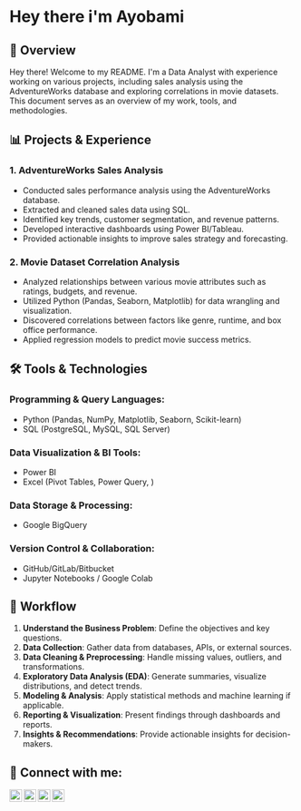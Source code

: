 # Hey there i'm Ayobami

## 📌 Overview

Hey there! Welcome to my README. I'm a Data Analyst with experience working on various projects, including sales analysis using the AdventureWorks database and exploring correlations in movie datasets. This document serves as an overview of my work, tools, and methodologies.

## 📊 Projects & Experience

### **1. AdventureWorks Sales Analysis**

- Conducted sales performance analysis using the AdventureWorks database.
- Extracted and cleaned sales data using SQL.
- Identified key trends, customer segmentation, and revenue patterns.
- Developed interactive dashboards using Power BI/Tableau.
- Provided actionable insights to improve sales strategy and forecasting.

### **2. Movie Dataset Correlation Analysis**

- Analyzed relationships between various movie attributes such as ratings, budgets, and revenue.
- Utilized Python (Pandas, Seaborn, Matplotlib) for data wrangling and visualization.
- Discovered correlations between factors like genre, runtime, and box office performance.
- Applied regression models to predict movie success metrics.

## 🛠️ Tools & Technologies

### **Programming & Query Languages:**

- Python (Pandas, NumPy, Matplotlib, Seaborn, Scikit-learn)
- SQL (PostgreSQL, MySQL, SQL Server)


### **Data Visualization & BI Tools:**

- Power BI
- Excel (Pivot Tables, Power Query, )

### **Data Storage & Processing:**

- Google BigQuery

### **Version Control & Collaboration:**

- GitHub/GitLab/Bitbucket
- Jupyter Notebooks / Google Colab



## 📝 Workflow

1. **Understand the Business Problem**: Define the objectives and key questions.
2. **Data Collection**: Gather data from databases, APIs, or external sources.
3. **Data Cleaning & Preprocessing**: Handle missing values, outliers, and transformations.
4. **Exploratory Data Analysis (EDA)**: Generate summaries, visualize distributions, and detect trends.
5. **Modeling & Analysis**: Apply statistical methods and machine learning if applicable.
6. **Reporting & Visualization**: Present findings through dashboards and reports.
7. **Insights & Recommendations**: Provide actionable insights for decision-makers.


<h2> 🤳 Connect with me:</h2>

[<img align="left" alt="JoshMadakor | YouTube" width="22px" src="https://cdn.jsdelivr.net/npm/simple-icons@v3/icons/youtube.svg" />][youtube]
[<img align="left" alt="JoshMadakor | Twitter" width="22px" src="https://cdn.jsdelivr.net/npm/simple-icons@v3/icons/twitter.svg" />][twitter]
[<img align="left" alt="JoshMadakor | LinkedIn" width="22px" src="https://cdn.jsdelivr.net/npm/simple-icons@v3/icons/linkedin.svg" />][linkedin]
[<img align="left" alt="JoshMadakor | Instagram" width="22px" src="https://cdn.jsdelivr.net/npm/simple-icons@v3/icons/instagram.svg" />][instagram]

[twitter]: https://twitter.com/mohmohlee
[youtube]: https://www.youtube.com
[instagram]: https://www.instagram.com/Aymohmoh/
[linkedin]: https://linkedin.com/in/AyobamiBello

<!--
**joshmadakor1/joshmadakor1** is a ✨ _special_ ✨ repository because its `README.md` (this file) appears on your GitHub profile.

